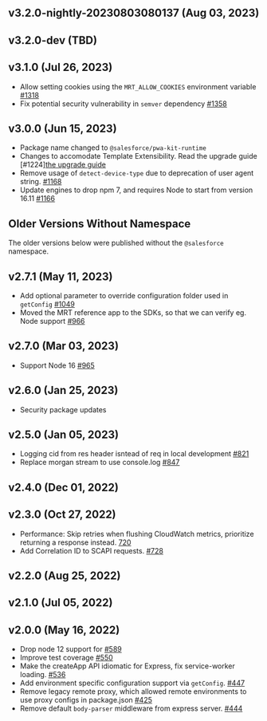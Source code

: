 ## v3.2.0-nightly-20230803080137 (Aug 03, 2023)
## v3.2.0-dev (TBD)

## v3.1.0 (Jul 26, 2023)

- Allow setting cookies using the `MRT_ALLOW_COOKIES` environment variable [#1318](https://github.com/SalesforceCommerceCloud/pwa-kit/pull/1318)
- Fix potential security vulnerability in `semver` dependency [#1358](https://github.com/SalesforceCommerceCloud/pwa-kit/pull/1358)

## v3.0.0 (Jun 15, 2023)

- Package name changed to `@salesforce/pwa-kit-runtime`
- Changes to accomodate Template Extensibility. Read the upgrade guide [#1224][the upgrade guide](https://developer.salesforce.com/docs/commerce/pwa-kit-managed-runtime/guide/upgrade-to-v3.html)
- Remove usage of `detect-device-type` due to deprecation of user agent string. [#1168](https://github.com/SalesforceCommerceCloud/pwa-kit/pull/1168)
- Update engines to drop npm 7, and requires Node to start from version 16.11 [#1166](https://github.com/SalesforceCommerceCloud/pwa-kit/pull/1166)

## Older Versions Without Namespace

The older versions below were published without the `@salesforce` namespace.

## v2.7.1 (May 11, 2023)

- Add optional parameter to override configuration folder used in `getConfig` [#1049](https://github.com/SalesforceCommerceCloud/pwa-kit/pull/1049)
- Moved the MRT reference app to the SDKs, so that we can verify eg. Node support [#966](https://github.com/SalesforceCommerceCloud/pwa-kit/pull/966)

## v2.7.0 (Mar 03, 2023)

- Support Node 16 [#965](https://github.com/SalesforceCommerceCloud/pwa-kit/pull/965)

## v2.6.0 (Jan 25, 2023)

- Security package updates

## v2.5.0 (Jan 05, 2023)

- Logging cid from res header isntead of req in local development [#821](https://github.com/SalesforceCommerceCloud/pwa-kit/pull/821)
- Replace morgan stream to use console.log [#847](https://github.com/SalesforceCommerceCloud/pwa-kit/pull/847)

## v2.4.0 (Dec 01, 2022)

## v2.3.0 (Oct 27, 2022)

- Performance: Skip retries when flushing CloudWatch metrics, prioritize returning a response instead. [720](https://github.com/SalesforceCommerceCloud/pwa-kit/pull/720)
- Add Correlation ID to SCAPI requests. [#728](https://github.com/SalesforceCommerceCloud/pwa-kit/pull/728)

## v2.2.0 (Aug 25, 2022)

## v2.1.0 (Jul 05, 2022)

## v2.0.0 (May 16, 2022)

- Drop node 12 support for [#589](https://github.com/SalesforceCommerceCloud/pwa-kit/pull/589)
- Improve test coverage [#550](https://github.com/SalesforceCommerceCloud/pwa-kit/pull/550)
- Make the createApp API idiomatic for Express, fix service-worker loading. [#536](https://github.com/SalesforceCommerceCloud/pwa-kit/pull/536)
- Add environment specific configuration support via `getConfig`. [#447](https://github.com/SalesforceCommerceCloud/pwa-kit/pull/447)
- Remove legacy remote proxy, which allowed remote environments to use proxy configs in package.json [#425](https://github.com/SalesforceCommerceCloud/pwa-kit/pull/425)
- Remove default `body-parser` middleware from express server. [#444](https://github.com/SalesforceCommerceCloud/pwa-kit/pull/444)
